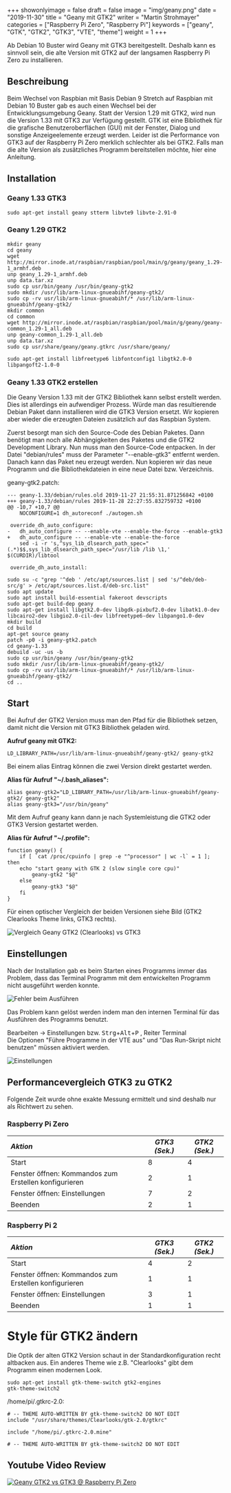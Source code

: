 ﻿+++
showonlyimage = false
draft = false
image = "img/geany.png"
date = "2019-11-30"
title = "Geany mit GTK2"
writer = "Martin Strohmayer"
categories = ["Raspberry Pi Zero", "Raspberry Pi"]
keywords = ["geany", "GTK", "GTK2", "GTK3", "VTE", "theme"]
weight = 1
+++

Ab Debian 10 Buster wird Geany mit GTK3 bereitgestellt. Deshalb kann es sinnvoll sein, die alte Version mit GTK2 auf der langsamen Raspberry Pi Zero zu installieren.
<!--more-->

## Beschreibung ##

Beim Wechsel von Raspbian mit Basis Debian 9 Stretch auf Raspbian mit Debian 10 Buster gab es auch einen Wechsel bei der Entwicklungsumgebung Geany. Statt der Version 1.29 mit GTK2, wird nun die Version 1.33 mit GTK3 zur Verfügung gestellt. GTK ist eine Bibliothek für die grafische Benutzeroberflächen (GUI) mit der Fenster, Dialog und sonstige Anzeigeelemente erzeugt werden. Leider ist die Performance von GTK3 auf der Raspberry Pi Zero merklich schlechter als bei GTK2. Falls man die alte Version als zusätzliches Programm bereitstellen möchte, hier eine Anleitung.

## Installation ##

<!--
Wird ein externes Terminal Programm benutzt so können die kleinen Terminals sterm und lilyterm installiert werden. Die Umschaltung des Standard X-Terminals erfolgt mit dem Befehl ``sudo update-alternatives --config x-terminal-emulator``.
-->

### Geany 1.33 GTK3

```
sudo apt-get install geany stterm libvte9 libvte-2.91-0
```

### Geany 1.29 GTK2 

```
mkdir geany
cd geany
wget http://mirror.inode.at/raspbian/raspbian/pool/main/g/geany/geany_1.29-1_armhf.deb
unp geany_1.29-1_armhf.deb
unp data.tar.xz
sudo cp usr/bin/geany /usr/bin/geany-gtk2
sudo mkdir /usr/lib/arm-linux-gnueabihf/geany-gtk2/
sudo cp -rv usr/lib/arm-linux-gnueabihf/* /usr/lib/arm-linux-gnueabihf/geany-gtk2/
mkdir common
cd common 
wget http://mirror.inode.at/raspbian/raspbian/pool/main/g/geany/geany-common_1.29-1_all.deb
unp geany-common_1.29-1_all.deb
unp data.tar.xz
sudo cp usr/share/geany/geany.gtkrc /usr/share/geany/

sudo apt-get install libfreetype6 libfontconfig1 libgtk2.0-0 libpangoft2-1.0-0
```

<!--
Error nur exe:
GTK+ 2.x symbols detected. Using GTK+ 2.x and GTK+ 3 in the same process is not supported


ldd /usr/bin/geany-gtk2 
  libgeany.so.0 => /lib/arm-linux-gnueabihf/libgeany.so.0 (0xb6cd8000)

ldd /usr/bin/geany
	libgeany.so.0 => /lib/arm-linux-gnueabihf/libgeany.so.0 (0xb6d58000)
-->


### Geany 1.33 GTK2 erstellen 

Die Geany Version 1.33 mit der GTK2 Bibliothek kann selbst erstellt werden. Dies ist allerdings ein aufwendiger Prozess.
Würde man das resultierende Debian Paket dann installieren wird die GTK3 Version ersetzt. Wir kopieren aber wieder die erzeugten Dateien zusätzlich
auf das Raspbian System.  

Zuerst besorgt man sich den Source-Code des Debian Paketes. Dann benötigt man noch alle Abhängigkeiten des Paketes und die GTK2 Development Library.
Nun muss man den Source-Code entpacken. In der Datei "debian/rules" muss der Parameter "--enable-gtk3" entfernt werden. Danach kann das Paket neu erzeugt werden. Nun kopieren wir das neue Programm und die Bibliothekdateien in eine neue Datei bzw. Verzeichnis.

geany-gtk2.patch:
```
--- geany-1.33/debian/rules.old	2019-11-27 21:55:31.871256842 +0100
+++ geany-1.33/debian/rules	2019-11-28 22:27:55.832759732 +0100
@@ -10,7 +10,7 @@
 	NOCONFIGURE=1 dh_autoreconf ./autogen.sh
 
 override_dh_auto_configure:
-	dh_auto_configure -- --enable-vte --enable-the-force --enable-gtk3
+	dh_auto_configure -- --enable-vte --enable-the-force 
 	sed -i -r 's,^sys_lib_dlsearch_path_spec="(.*)$$,sys_lib_dlsearch_path_spec="/usr/lib /lib \1,' $(CURDIR)/libtool
 
 override_dh_auto_install:
```

<!--
pkg-config --libs gtk+-2.0
-lgtk-x11-2.0 -lgdk-x11-2.0 -lpangocairo-1.0 -latk-1.0 -lcairo -lgdk_pixbuf-2.0 -lgio-2.0 -lpangoft2-1.0 -lpango-1.0 -lgobject-2.0 -lglib-2.0 -lfontconfig -lfreetype
-->

```
sudo su -c "grep '^deb ' /etc/apt/sources.list | sed 's/^deb/deb-src/g' > /etc/apt/sources.list.d/deb-src.list"
sudo apt update
sudo apt install build-essential fakeroot devscripts
sudo apt-get build-dep geany
sudo apt-get install libgtk2.0-dev libgdk-pixbuf2.0-dev libatk1.0-dev libcairo2-dev libgio2.0-cil-dev libfreetype6-dev libpango1.0-dev
mkdir build
cd build
apt-get source geany
patch -p0 -i geany-gtk2.patch
cd geany-1.33
debuild -uc -us -b
sudo cp usr/bin/geany /usr/bin/geany-gtk2
sudo mkdir /usr/lib/arm-linux-gnueabihf/geany-gtk2/
sudo cp -rv usr/lib/arm-linux-gnueabihf/* /usr/lib/arm-linux-gnueabihf/geany-gtk2/
cd ..
```

## Start ##

Bei Aufruf der GTK2 Version muss man den Pfad für die Bibliothek setzen, damit nicht die Version mit GTK3 Bibliothek geladen wird. 

**Aufruf geany mit GTK2:**
```
LD_LIBRARY_PATH=/usr/lib/arm-linux-gnueabihf/geany-gtk2/ geany-gtk2
```

Bei einem alias Eintrag können die zwei Version direkt gestartet werden. 

**Alias für Aufruf "~/.bash_aliases":**
```
alias geany-gtk2="LD_LIBRARY_PATH=/usr/lib/arm-linux-gnueabihf/geany-gtk2/ geany-gtk2"
alias geany-gtk3="/usr/bin/geany"
```

Mit dem Aufruf geany kann dann je nach Systemleistung die GTK2 oder GTK3 Version gestartet werden.

**Alias für Aufruf "~/.profile":**

```
function geany() { 
	if [ `cat /proc/cpuinfo | grep -e "^processor" | wc -l` = 1 ]; then 
    echo "start geany with GTK 2 (slow single core cpu)" 
		geany-gtk2 "$@"
	else 
		geany-gtk3 "$@"
	fi
}
```

Für einen optischer Vergleich der beiden Versionen siehe Bild (GTK2 Clearlooks Theme links, GTK3 rechts).

![Vergleich Geany GTK2 (Clearlooks) vs GTK3](../../img/geany_GTK3vsGTK2.png) 


## Einstellungen ##

Nach der Installation gab es beim Starten eines Programms immer das Problem, dass das Terminal Programm mit dem entwickelten Programm nicht ausgeführt werden konnte.

![Fehler beim Ausführen](../../img/geany_Fehler.png) 


Das Problem kann gelöst werden indem man den internen Terminal für das Ausführen des Programms benutzt. 

Bearbeiten -> Einstellungen bzw. <kbd>Strg</kbd>+<kbd>Alt</kbd>+<kbd>P</kbd> , Reiter Terminal  
Die Optionen "Führe Programme in der VTE aus" und "Das Run-Skript nicht benutzen" müssen aktiviert werden.

![Einstellungen](../../img/geany_Einstellungen.png) 


## Performancevergleich GTK3 zu GTK2 ##

Folgende Zeit wurde ohne exakte Messung ermittelt und sind deshalb nur als Richtwert zu sehen. 

### Raspberry Pi Zero

| *Aktion*     | *GTK3 (Sek.)* | *GTK2 (Sek.)* |
|:-------------|--------|--------|
| Start        | 8     | 4      |
| Fenster öffnen: Kommandos zum Erstellen konfigurieren | 2  | 1 |
| Fenster öffnen: Einstellungen                         | 7 | 2 |
| Beenden        | 2    | 1      |


### Raspberry Pi 2

| *Aktion*     | *GTK3 (Sek.)* | *GTK2 (Sek.)* |
|:-------------|---------------|---------------|
| Start        | 4             | 2             |
| Fenster öffnen: Kommandos zum Erstellen konfigurieren | 1 | 1 |
| Fenster öffnen: Einstellungen                         | 3 | 1 |
| Beenden      | 1             | 1             |

<!--
### Raspberry Pi 3

| *Aktion*     | *GTK3 (Sek.)* | *GTK2 (Sek.)* |
|:-------------|--------|--------|
| Start        | 3      | 2      |
| Fenster öffnen: Kommandos zum Erstellen konfigurieren | 1 | 1 |
| Fenster öffnen: Einstellungen                         | 4 | 1 |
| Beenden      | 1      | 1      |
-->


<!--
Fehler reparieren funktioniert nicht!:
/usr/lib/arm-linux-gnueabihf/gdk-pixbuf-2.0
sudo ./gdk-pixbuf-query-loaders --update-cache
sudo update-mime-database /usr/share/mime
sudo gtk-update-icon-cache -fv /usr/share/icons/hicolor/ /usr/share/icons/Adwaita/
sudo apt-get install papirus-icon-theme
-->

# Style für GTK2 ändern

<!-- gtk-theme-switch gtk2-engines-cleanice gtk2-engines-magicchicken 
gtk-theme-switch2

cat gtk-icon-theme-name="breeze" >> /home/pi/.gtkrc-2.0

-->

Die Optik der alten GTK2 Version schaut in der Standardkonfiguration recht altbacken aus. Ein anderes Theme wie z.B. "Clearlooks" gibt dem Programm einen modernen Look.

```
sudo apt-get install gtk-theme-switch gtk2-engines
gtk-theme-switch2
```
/home/pi/.gtkrc-2.0:
```
# -- THEME AUTO-WRITTEN BY gtk-theme-switch2 DO NOT EDIT
include "/usr/share/themes/Clearlooks/gtk-2.0/gtkrc"

include "/home/pi/.gtkrc-2.0.mine"

# -- THEME AUTO-WRITTEN BY gtk-theme-switch2 DO NOT EDIT
```

<!--
sudo apt-get install lxappearance 
lxappearance

/home/pi/.gtkrc-2.0:
```
# DO NOT EDIT! This file will be overwritten by LXAppearance.
# Any customization should be done in ~/.gtkrc-2.0.mine instead.

include "/home/pi/.gtkrc-2.0.mine"
gtk-theme-name="Clearlooks"
gtk-icon-theme-name="hicolor"
gtk-font-name="Noto Sans 9"
gtk-cursor-theme-size=24
gtk-toolbar-style=GTK_TOOLBAR_BOTH_HORIZ
gtk-toolbar-icon-size=GTK_ICON_SIZE_LARGE_TOOLBAR
gtk-button-images=0
gtk-menu-images=1
gtk-enable-event-sounds=0
gtk-enable-input-feedback-sounds=0
gtk-xft-antialias=1
gtk-xft-hinting=1
gtk-xft-hintstyle="hintslight"
gtk-xft-rgba="rgb"
```

-->

## Youtube Video Review ##

[![Geany GTK2 vs GTK3 @ Raspberry Pi Zero](http://img.youtube.com/vi/NLOSguwMeAI/0.jpg)](https://www.youtube.com/watch?v=NLOSguwMeAI)

